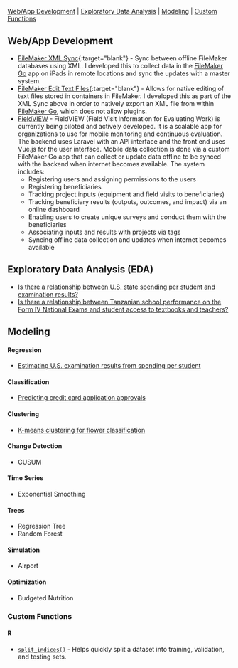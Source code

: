<div id="menu">
    <a href="#webapp">Web/App Development</a> |
    <a href="#eda">Exploratory Data Analysis</a> |
    <a href="#model">Modeling</a> |
    <a href="#functions">Custom Functions</a>
</div>

## Web/App Development <a name="web"></a>

- [FileMaker XML Sync](https://github.com/jmtritch/FileMaker_XML_Sync){:target="blank"} - Sync between offline FileMaker databases using XML.  I developed this to collect data in the [FileMaker Go](https://www.filemaker.com/products/filemaker-go/) app on iPads in remote locations and sync the updates with a master system.
- [FileMaker Edit Text Files](https://github.com/jmtritch/FileMaker_Edit_Text_Files){:target="blank"} - Allows for native editing of text files stored in containers in FileMaker.  I developed this as part of the XML Sync above in order to natively export an XML file from within [FileMaker Go](https://www.filemaker.com/products/filemaker-go/), which does not allow plugins.
- [FieldVIEW](https://data.forestspemba.org) - FieldVIEW (Field Visit Information for Evaluating Work) is currently being piloted and actively developed.  It is a scalable app for organizations to use for mobile monitoring and continuous evaluation.  The backend uses Laravel with an API interface and the front end uses Vue.js for the user interface.  Mobile data collection is done via a custom FileMaker Go app that can collect or update data offline to be synced with the backend when internet becomes available.  The system includes:
    - Registering users and assigning permissions to the users
    - Registering beneficiaries
    - Tracking project inputs (equipment and field visits to beneficiaries)
    - Tracking beneficiary results (outputs, outcomes, and impact) via an online dashboard
    - Enabling users to create unique surveys and conduct them with the beneficiaries
    - Associating inputs and results with projects via tags
    - Syncing offline data collection and updates when internet becomes available

## Exploratory Data Analysis (EDA) <a name="eda"></a>

- [Is there a relationship between U.S. state spending per student and examination results?](/edu/us_state_education)
- [Is there a relationship between Tanzanian school performance on the Form IV National Exams and student access to textbooks and teachers?](eda/tz_stdnt_tchr_bks)

## Modeling <a name="model"></a>

#### Regression

- [Estimating U.S. examination results from spending per student](/modeling/us_state_education)

#### Classification

- [Predicting credit card application approvals](modeling/credit_card_apps)

#### Clustering

- [K-means clustering for flower classification](modeling/iris)

#### Change Detection

- CUSUM

#### Time Series

- Exponential Smoothing

#### Trees

- Regression Tree
- Random Forest

#### Simulation

- Airport

#### Optimization

- Budgeted Nutrition

### Custom Functions <a name="functions"></a>

#### R

- [`split_indices()`](functions/split_indices) - Helps quickly split a dataset into training, validation, and testing sets.
